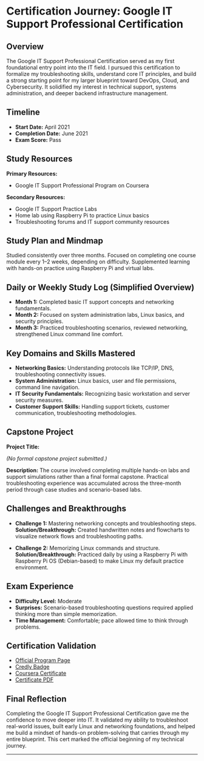 # Certification Journey: Google IT Support Professional Certification

## Overview
The Google IT Support Professional Certification served as my first foundational entry point into the IT field. I pursued this certification to formalize my troubleshooting skills, understand core IT principles, and build a strong starting point for my larger blueprint toward DevOps, Cloud, and Cybersecurity. It solidified my interest in technical support, systems administration, and deeper backend infrastructure management.

## Timeline
- **Start Date:** April 2021
- **Completion Date:** June 2021
- **Exam Score:** Pass

## Study Resources
**Primary Resources:**
- Google IT Support Professional Program on Coursera

**Secondary Resources:**
- Google IT Support Practice Labs
- Home lab using Raspberry Pi to practice Linux basics
- Troubleshooting forums and IT support community resources

## Study Plan and Mindmap
Studied consistently over three months.
Focused on completing one course module every 1–2 weeks, depending on difficulty.
Supplemented learning with hands-on practice using Raspberry Pi and virtual labs.

## Daily or Weekly Study Log (Simplified Overview)
- **Month 1:** Completed basic IT support concepts and networking fundamentals.
- **Month 2:** Focused on system administration labs, Linux basics, and security principles.
- **Month 3:** Practiced troubleshooting scenarios, reviewed networking, strengthened Linux command line comfort.

## Key Domains and Skills Mastered
- **Networking Basics:** Understanding protocols like TCP/IP, DNS, troubleshooting connectivity issues.
- **System Administration:** Linux basics, user and file permissions, command line navigation.
- **IT Security Fundamentals:** Recognizing basic workstation and server security measures.
- **Customer Support Skills:** Handling support tickets, customer communication, troubleshooting methodologies.

## Capstone Project
**Project Title:**

*(No formal capstone project submitted.)*

**Description:**
The course involved completing multiple hands-on labs and support simulations rather than a final formal capstone. Practical troubleshooting experience was accumulated across the three-month period through case studies and scenario-based labs.

## Challenges and Breakthroughs
- **Challenge 1:** Mastering networking concepts and troubleshooting steps.
  **Solution/Breakthrough:** Created handwritten notes and flowcharts to visualize network flows and troubleshooting paths.

- **Challenge 2:** Memorizing Linux commands and structure.
  **Solution/Breakthrough:** Practiced daily by using a Raspberry Pi with Raspberry Pi OS (Debian-based) to make Linux my default practice environment.

## Exam Experience
- **Difficulty Level:** Moderate
- **Surprises:** Scenario-based troubleshooting questions required applied thinking more than simple memorization.
- **Time Management:** Comfortable; pace allowed time to think through problems.

## Certification Validation
- [Official Program Page](https://grow.google/certificates/it-support/)
- [Credly Badge](https://www.credly.com/badges/c88685d7-0e61-4503-8780-97b376d32c3d/public_url)
- [Coursera Certificate](https://coursera.org/share/164fd6f30cce68dcc37c6922d496d7c0)
- [Certificate PDF](../cert_docs/google-it-support-professional-certificate.pdf)

## Final Reflection
Completing the Google IT Support Professional Certification gave me the confidence to move deeper into IT. It validated my ability to troubleshoot real-world issues, built early Linux and networking foundations, and helped me build a mindset of hands-on problem-solving that carries through my entire blueprint. This cert marked the official beginning of my technical journey.

---
